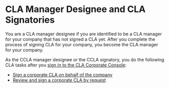 # CLA Manager Designee and CLA Signatories

You are a CLA manager designee if you are identified to be a CLA manager for your company that has not signed a CLA yet. After you complete the process of signing CLA for your company, you become the CLA manager for your company. 

As the CCLA manager designee or the CCLA signatory, you do the following CLA tasks after you [sign in to the CLA Corporate Console](../cla-managers/sign-in-to-the-cla-corporate-console.md):

* [Sign a corporate CLA on behalf of the company](sign-a-corporate-cla.md)
* [Review and sign a corporate CLA by request](review-and-sign-a-corporate-cla-by-request.md)

